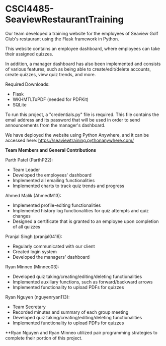 # CSCI4485-SeaviewRestaurantTraining
Our team developed a training website for the employees of Seaview Golf Club's restaurant using the Flask framework in Python. 

This website contains an employee dashboard, where employees can take their assigned quizzes.

In addition, a manager dashboard has also been implemented and consists of various features, such as being able to create/edit/delete accounts, create quizzes, view quiz trends, and more.


Required Downloads:
- Flask
- WKHMTLToPDF (needed for PDFKit)
- SQLite

To run this project, a "credentials.py" file is required. This file contains the email address and its password that will be used in order to send announcements from the manager's dashboard.

We have deployed the website using Python Anywhere, and it can be accessed here: https://seaviewtraining.pythonanywhere.com/

**Team Members and General Contributions**

Parth Patel (ParthP22):
- Team Leader
- Developed the employees' dashboard
- Implemented all emailing functionalities
- Implemented charts to track quiz trends and progress

Ahmed Malik (AhmedM13):
- Implemented profile-editing functionalities
- Implemented history log functionalities for quiz attempts and quiz changes
- Designed a certificate that is granted to an employee upon completion of all quizzes

Pranjal Singh (pranjal0416):
- Regularly communicated with our client
- Created login system
- Developed the managers' dashboard

Ryan Minneo (Minneo03):
- Developed quiz taking/creating/editing/deleting functionalities
- Implemented auxiliary functions, such as forward/backward arrows
- Implemented functionality to upload PDFs for quizzes

Ryan Nguyen (nguyenryan113):
- Team Secretary
- Recorded minutes and summary of each group meeting
- Developed quiz taking/creating/editing/deleting functionalities
- Implemented functionality to upload PDFs for quizzes

**Ryan Nguyen and Ryan Minneo utilized pair programming strategies to complete their portion of this project.
